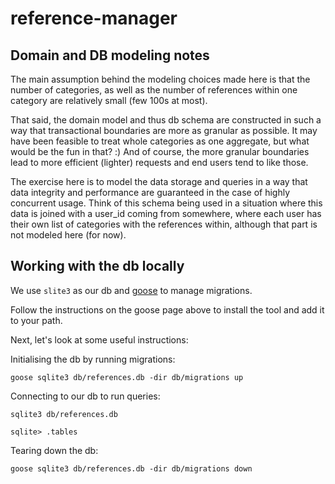 # reference-manager

## Domain and DB modeling notes

The main assumption behind the modeling choices made here is that the number of categories, as well as the number of references within one category are relatively small (few 100s at most).

That said, the domain model and thus db schema are constructed in such a way that transactional boundaries are more as granular as possible. It may have been feasible to treat whole categories as one aggregate, but what would be the fun in that? :) And of course, the more granular boundaries lead to more efficient (lighter) requests and end users tend to like those.

The exercise here is to model the data storage and queries in a way that data integrity and performance are guaranteed in the case of highly concurrent usage. Think of this schema being used in a situation where this data is joined with a user_id coming from somewhere, where each user has their own list of categories with the references within, although that part is not modeled here (for now).

## Working with the db locally

We use `slite3` as our db and [goose](https://github.com/pressly/goose) to manage migrations.

Follow the instructions on the goose page above to install the tool and add it to your path.

Next, let's look at some useful instructions:

Initialising the db by running migrations:

```
goose sqlite3 db/references.db -dir db/migrations up
```

Connecting to our db to run queries:

```
sqlite3 db/references.db

sqlite> .tables
```

Tearing down the db:

```
goose sqlite3 db/references.db -dir db/migrations down
```
